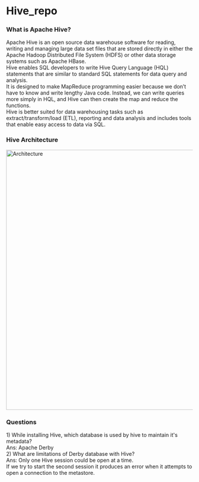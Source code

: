 # Hive_repo

<h3>What is Apache Hive?</h3>
Apache Hive is an open source data warehouse software for reading, writing and managing large data set files that are stored directly in either the Apache Hadoop Distributed File System (HDFS) or other data storage systems such as Apache HBase.<br>
Hive enables SQL developers to write Hive Query Language (HQL) statements that are similar to standard SQL statements for data query and analysis.<br>
It is designed to make MapReduce programming easier because we don’t have to know and write lengthy Java code. Instead, we can write queries more simply in HQL, and Hive can then create the map and reduce the functions.<br>
Hive is better suited for data warehousing tasks such as extract/transform/load (ETL), reporting and data analysis and includes tools that enable easy access to data via SQL.
<h3> Hive Architecture </h3>
<img align="center" alt="Architecture" width = 700 src="https://media.geeksforgeeks.org/wp-content/uploads/Untitled-drawing-4-3.png">










<h3>Questions</h3>
1) While installing Hive, which database is used by hive to maintain it's metadata?<br>
Ans: Apache Derby
<br>
2) What are limitations of Derby database with Hive?<br>
Ans: Only one Hive session could be open at a time.
<br>
If we try to start the second session it produces an error when it attempts to open a connection to the metastore.
